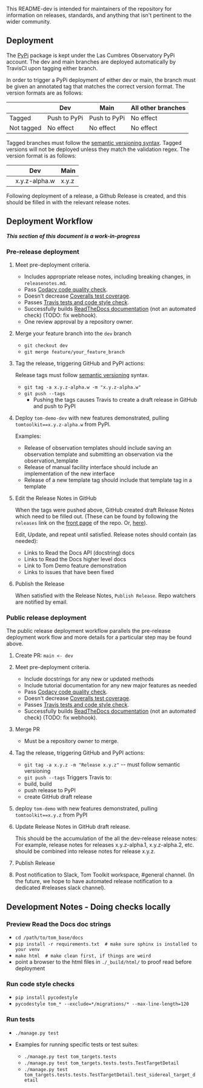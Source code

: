 This README-dev is intended for maintainers of the repository for information on releases, standards, and anything that 
isn't pertinent to the wider community.

## Deployment
The [PyPi](https://pypi.org/project/tomtoolkit/) package is kept under the Las Cumbres Observatory PyPi account. The 
dev and main branches are deployed automatically by TravisCI upon tagging either branch.

In order to trigger a PyPi deployment of either dev or main, the branch must be given an annotated tag that 
matches the correct version format. The version formats are as follows:
 
|             | Dev  | Main         | All other branches |
|-------------|--------------|--------------|--------------------|
| Tagged      | Push to PyPi | Push to PyPi | No effect          |
| Not tagged  | No effect    | No effect    | No effect          |

Tagged branches must follow the [semantic versioning syntax](https://semver.org/). Tagged versions will not be 
deployed unless they match the validation regex. The version format is as follows:

|   | Dev   | Main   |
|---|---------------|--------|
|   | x.y.z-alpha.w | x.y.z  |

Following deployment of a release, a Github Release is created, and this should be filled in with the relevant release notes.

## Deployment Workflow
  _**This section of this document is a work-in-progress**_

### Pre-release deployment
1. Meet pre-deployment criteria.
   * Includes appropriate release notes, including breaking changes, in `releasenotes.md`.
   * Pass [Codacy code quality check](https://app.codacy.com/gh/TOMToolkit/tom_base/pullRequests).
   * Doesn't decrease [Coveralls test coverage](https://coveralls.io/github/TOMToolkit/tom_base).
   * Passes [Travis tests and code style check](https://travis-ci.com/github/TOMToolkit/tom_base/branches).
   * Successfully builds [ReadTheDocs documentation](https://readthedocs.org/projects/tom-toolkit/builds/) (not an automated check) (TODO: fix webhook).
   * One review approval by a repository owner.
  
2. Merge your feature branch into the `dev` branch
   * `git checkout dev`
   * `git merge feature/your_feature_branch`

3. Tag the release, triggering GitHub and PyPI actions:

   Release tags must follow [semantic versioning](https://semver.org) syntax.
   * `git tag -a x.y.z-alpha.w -m "x.y.z-alpha.w"`
   * `git push --tags`
      * Pushing the tags causes Travis to create a draft release in GitHub and push to PyPI
      
4. Deploy `tom-demo-dev` with new features demonstrated, pulling `tomtoolkit==x.y.z-alpha.w` from PyPI.

   Examples:
     * Release of observation templates should include saving an observation template and submitting an observation via the observation_template
     * Release of manual facility interface should include an implementation of the new interface
     * Release of a new template tag should include that template tag in a template

5. Edit the Release Notes in GitHub

   When the tags were pushed above, GitHub created draft Release Notes
   which need to be filled out. (These can be found by following the `releases` link on the [front page](https://github.com/TOMToolkit/tom_base) of the repo.
   Or, [here](https://github.com/TOMToolkit/tom_base/releases)).
   
   Edit, Update, and repeat until satisfied.
   Release notes should contain (as needed):
   * Links to Read the Docs API (docstring) docs
   * Links to Read the Docs higher level docs
   * Link to Tom Demo feature demonstration
   * Links to issues that have been fixed
  
6. Publish the Release 

   When satisfied with the Release Notes, `Publish Release`.
   Repo watchers are notified by email.

### Public release deployment
The public release deployment workflow parallels the pre-release deployment work flow
and more details for a particular step may be found above.
 
1. Create PR: `main <- dev`
2. Meet pre-deployment criteria.
   * Include docstrings for any new or updated methods
   * Include tutorial documentation for any new major features as needed
   * Pass [Codacy code quality check](https://app.codacy.com/gh/TOMToolkit/tom_base/dashboard?bid=18204585).
   * Doesn't decrease [Coveralls test coverage](https://coveralls.io/github/TOMToolkit/tom_base?branch=dev).
   * Passes [Travis tests and code style check](https://travis-ci.com/github/TOMToolkit/tom_base/branches).
   * Successfully builds [ReadTheDocs documentation](https://readthedocs.org/projects/tom-toolkit/builds/) (not an automated check) (TODO: fix webhook).

3. Merge PR
   * Must be a repository owner to merge.

4. Tag the release, triggering GitHub and PyPI actions:
   * `git tag -a x.y.z -m "Release x.y.z"` -- must follow semantic versioning
   * `git push --tags` Triggers Travis to:
   * build, build
   * push release to PyPI  
   * create GitHub draft release
    
5. deploy `tom-demo` with new features demonstrated, pulling `tomtoolkit==x.y.z` from PyPI

6. Update Release Notes in GitHub draft release.
   
   This should be the accumulation of the all
   the dev-release release notes:  For example, release notes for releases x.y.z-alpha.1,
    x.y.z-alpha.2, etc. should be combined into release notes for release x.y.z.

7.  Publish Release

8.  Post notification to Slack, Tom Toolkit workspace, #general channel. (In the future, we hope to
have automated release notification to a dedicated #releases slack channel).

## Development Notes - Doing checks locally

### Preview Read the Docs doc strings
* `cd /path/to/tom_base/docs`
* `pip install -r requirements.txt  # make sure sphinx is installed to your venv`
* `make html  # make clean first, if things are weird`
* point a browser to the html files in `./_build/html/` to proof read before deployment 

### Run code style checks
* `pip install pycodestyle`
* `pycodestyle tom_* --exclude=*/migrations/* --max-line-length=120`

### Run tests
* `./manage.py test`

* Examples for running specific tests or test suites:
  * `./manage.py test tom_targets.tests`
  * `./manage.py test tom_targets.tests.tests.TestTargetDetail`
  * `./manage.py test tom_targets.tests.tests.TestTargetDetail.test_sidereal_target_detail`
